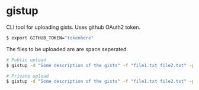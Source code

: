 gistup
======

CLI tool for uploading gists. Uses github OAuth2 token.

```sh
$ export GITHUB_TOKEN="tokenhere"
```

The files to be uploaded are are space seperated.

```sh
# Public upload
$ gistup -d "Some description of the gists" -f "file1.txt file2.txt" -p
```

```sh
# Private upload
$ gistup -d "Some description of the gists" -f "file1.txt file2.txt" -p
```

